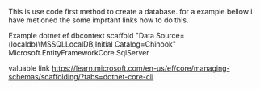 This is use code first method to create a database. for a example bellow i have metioned the some imprtant links how to do this.

Example
dotnet ef dbcontext scaffold "Data Source=(localdb)\MSSQLLocalDB;Initial Catalog=Chinook" Microsoft.EntityFrameworkCore.SqlServer

valuable link
https://learn.microsoft.com/en-us/ef/core/managing-schemas/scaffolding/?tabs=dotnet-core-cli
